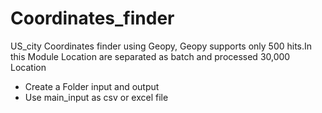 # Coordinates_finder
US_city Coordinates finder using Geopy, Geopy supports only 500 hits.In this Module Location are separated as batch  and processed 30,000 Location 
* Create a Folder input and output
* Use main_input as csv or excel file 
